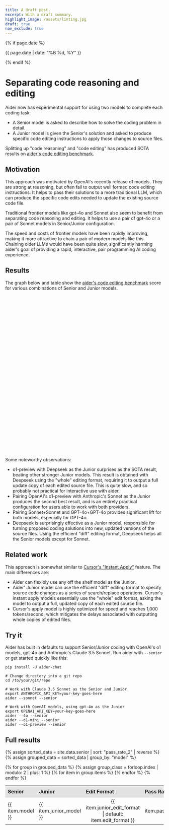 ```yaml
---
title: A draft post.
excerpt: With a draft summary.
highlight_image: /assets/linting.jpg
draft: true
nav_exclude: true
---
```

{% if page.date %}
<p class="post-date">{{ page.date | date: "%B %d, %Y" }}</p>
{% endif %}

# Separating code reasoning and editing

Aider now has experimental support for using two models to complete each coding task:

- A Senior model is asked to describe how to solve the coding problem in detail.
- A Junior model is given the Senior's solution and asked to produce specific code editing instructions to apply those changes to source files.

Splitting up "code reasoning" and "code editing" has produced SOTA results on
[aider's code editing benchmark](/docs/benchmarks.html#the-benchmark).

## Motivation

This approach was motivated by OpenAI's recently release o1 models.
They are strong at reasoning, but often fail to output well formed
code editing instructions.
It helps to pass their solutions to a more traditional LLM,
which can produce the specific code edits needed to update
the existing source code file.

Traditional frontier models like gpt-4o and Sonnet also
seem to benefit from separating code reasoning and editing.
It helps to use a pair of gpt-4o
or a pair of Sonnet models
in Senior/Junior configuration.

The speed and costs of frontier models have been rapidly improving,
making it more attractive to chain a pair of modern models like this.
Chaining older LLMs would have been quite slow,
significantly harming aider's goal of providing a rapid, interactive,
pair programming AI coding experience.

## Results

The graph below and table show the
[aider's code editing benchmark](/docs/benchmarks.html#the-benchmark)
score for various combinations of Senior and Junior models.

<div style="height: 500px;">
  <canvas id="seniorJuniorChart"></canvas>
</div>

<script src="https://cdn.jsdelivr.net/npm/chart.js"></script>
<script>
document.addEventListener('DOMContentLoaded', function() {
  const ctx = document.getElementById('seniorJuniorChart').getContext('2d');
  
  const data = {
    labels: [],
    datasets: []
  };

  {% assign sorted_data = site.data.senior | sort: "pass_rate_2" | reverse %}
  {% assign grouped_data = sorted_data | group_by: "model" %}

  const datasets = [];

  {% for group in grouped_data %}
    datasets.push({
      label: '{{ group.name }}',
      data: [],
      backgroundColor: getRandomColor(),
    });

    {% for item in group.items %}
      data.labels.push('{{ item.junior_model }} ({{ item.junior_edit_format | default: item.edit_format }})');
      datasets[datasets.length - 1].data.push({{ item.pass_rate_2 }});
    {% endfor %}
  {% endfor %}

  data.datasets = datasets;

  new Chart(ctx, {
    type: 'bar',
    data: data,
    options: {
      responsive: true,
      maintainAspectRatio: false,
      plugins: {
        title: {
          display: true,
          text: 'Pass Rate for Senior/Junior/EditFormat Combinations',
          font: {
            size: 18
          }
        },
        legend: {
          position: 'top',
        }
      },
      scales: {
        x: {
          stacked: false,
        },
        y: {
          stacked: false,
          beginAtZero: true,
          max: 100,
          title: {
            display: true,
            text: 'Pass Rate (%)',
            font: {
              size: 14
            }
          }
        }
      }
    }
  });
});

function getRandomColor() {
  const letters = '0123456789ABCDEF';
  let color = '#';
  for (let i = 0; i < 6; i++) {
    color += letters[Math.floor(Math.random() * 16)];
  }
  return color;
}
</script>

Some noteworthy observations:

- o1-preview with Deepseek as the Junior surprises as the SOTA result, beating other stronger Junior models. This result is obtained with Deepseek using the "whole" editing format, requiring it to output a full update copy of each edited source file. This is quite slow, and so probably not practical for interactive use with aider.
- Pairing OpenAI's o1-preview with Anthropic's Sonnet as the Junior produces the second best result, and is an entirely practical configuration for users able to work with both providers.
- Pairing Sonnet+Sonnet and GPT-4o+GPT-4o provides significant lift for both models, especially for GPT-4o.
- Deepseek is surprisingly effective as a Junior model, responsible for turning proposed coding solutions into new, updated versions of the source files. Using the efficient "diff" editing format, Deepseek helps all the Senior models except for Sonnet.

## Related work

This approach is somewhat similar to 
[Cursor's "Instant Apply"](https://fireworks.ai/blog/cursor) feature.
The main differences are:

- Aider can flexibly use any off the shelf model as the Junior.
- Aider' Junior model can use the efficient "diff" editing format to specify source code changes as a series of search/replace operations. Cursor's instant apply models essentially use the "whole" edit format, asking the model to output a full, updated copy of each edited source file.
- Cursor's apply model is highly optimized for speed and reaches 1,000 tokens/second, which mitigates the delays associated with outputting whole copies of edited files.

## Try it

Aider has built in defaults to support Senior/Junior coding with
OpenAI's o1 models, gpt-4o and Anthropic's Claude 3.5 Sonnet.
Run aider with `--senior` or get started quickly like this:

```
pip install -U aider-chat

# Change directory into a git repo
cd /to/your/git/repo

# Work with Claude 3.5 Sonnet as the Senior and Junior
export ANTHROPIC_API_KEY=your-key-goes-here
aider --sonnet --senior

# Work with OpenAI models, using gpt-4o as the Junior
export OPENAI_API_KEY=your-key-goes-here
aider --4o --senior
aider --o1-mini --senior
aider --o1-preview --senior
```

## Full results

<style>
  .shaded td {
    background-color: #f2f2f2;
    border-top: 1px solid #ccc;
  }
  table {
    border-collapse: collapse;
    width: 100%;
  }
  th {
    padding: 8px;
    text-align: left;
    border-bottom: 1px solid #ddd;
  }
  th {
    background-color: #e2e2e2;
  }
</style>

{% assign sorted_data = site.data.senior | sort: "pass_rate_2" | reverse %}
{% assign grouped_data = sorted_data | group_by: "model" %}

<table>
  <thead>
    <tr>
      <th>Senior</th>
      <th>Junior</th>
      <th>Edit Format</th>
      <th>Pass Rate</th>
    </tr>
  </thead>
  <tbody>
    {% for group in grouped_data %}
      {% assign group_class = forloop.index | modulo: 2 | plus: 1 %}
      {% for item in group.items %}
        <tr class="{% if group_class == 1 %}shaded{% endif %}">
          <td>{{ item.model }}</td>
          <td>{{ item.junior_model }}</td>
          <td style="text-align: center;">{{ item.junior_edit_format | default: item.edit_format }}</td>
          <td style="text-align: right;">{{ item.pass_rate_2 }}%</td>
          <!-- <td style="text-align: right;">${{ item.total_cost | round: 2 }}</td> -->
        </tr>
      {% endfor %}
    {% endfor %}
  </tbody>
</table>


